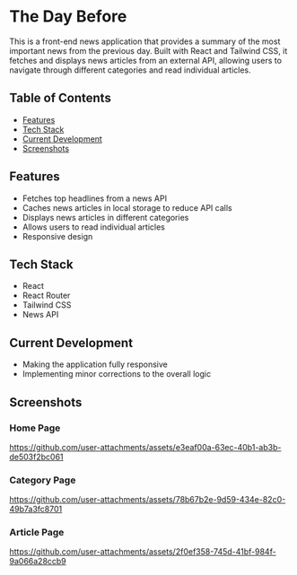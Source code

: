 ﻿# The Day Before 
 
This is a front-end news application that provides a summary of the most important news from the previous day. Built with React and Tailwind CSS, it fetches and displays news articles from an external API, allowing users to navigate through different categories and read individual articles.

## Table of Contents

- [Features](#features)
- [Tech Stack](#tech-stack)
- [Current Development](#current-development)
- [Screenshots](#screenshots)

## Features

- Fetches top headlines from a news API
- Caches news articles in local storage to reduce API calls
- Displays news articles in different categories
- Allows users to read individual articles
- Responsive design

## Tech Stack

- React
- React Router
- Tailwind CSS
- News API

## Current Development

- Making the application fully responsive
- Implementing minor corrections to the overall logic

## Screenshots

### Home Page
https://github.com/user-attachments/assets/e3eaf00a-63ec-40b1-ab3b-de503f2bc061

### Category Page
https://github.com/user-attachments/assets/78b67b2e-9d59-434e-82c0-49b7a3fc8701

### Article Page
https://github.com/user-attachments/assets/2f0ef358-745d-41bf-984f-9a066a28ccb9
